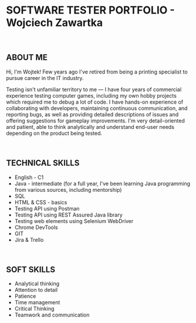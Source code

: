 <h1>SOFTWARE TESTER PORTFOLIO - Wojciech Zawartka</h1>
<br>
<h2>ABOUT ME</h2>
<p>Hi, I'm Wojtek! Few years ago I've retired from being a printing specialist to pursue career in the IT industry.</p>
<p>Testing isn't unfamiliar territory to me — I have four years of commercial experience testing computer games, including my own hobby projects which required me to debug a lot of code. I have hands-on experience of collaborating with developers, maintaining continuous communication, and reporting bugs, as well as providing detailed descriptions of issues and offering suggestions for gameplay improvements. I'm very detail-oriented and patient, able to think analytically and understand end-user needs depending on the product being tested.
</p>
<br>
<h2>TECHNICAL SKILLS</h2>
<ul>
  <li>English - C1</li>
  <li>Java - intermediate (for a full year, I've been learning Java programming from various sources, including mentorship)</li>
  <li>SQL</li>
  <li>HTML & CSS - basics</li>
  <li>Testing API using Postman</li>
  <li>Testing API using REST Assured Java library</li>
  <li>Testing web elements using Selenium WebDriver</li>
  <li>Chrome DevTools</li>
  <li>GIT</li>
  <li>Jira & Trello</li>
</ul>
<br>
<h2>SOFT SKILLS</h2>
<ul>
  <li>Analytical thinking</li>
  <li>Attention to detail</li>
  <li>Patience</li>
  <li>Time management</li>
  <li>Critical Thinking</li>
  <li>Teamwork and communication</li>
</ul>
